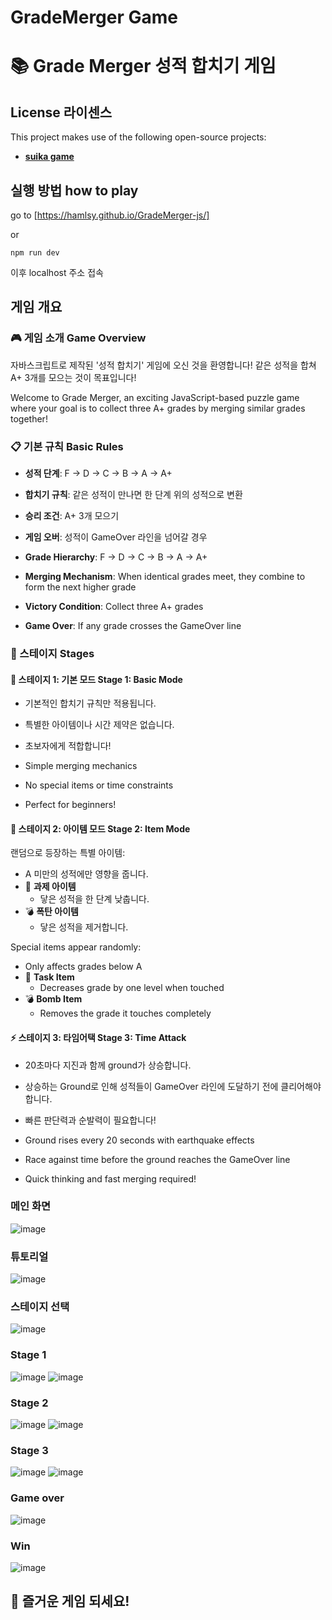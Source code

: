 # GradeMerger Game
# 📚 Grade Merger 성적 합치기 게임

## License 라이센스
This project makes use of the following open-source projects:
- **[suika game](https://github.com/kairess/suika-game)**  

## 실행 방법 how to play

go to [https://hamlsy.github.io/GradeMerger-js/]

or 

```
npm run dev
```
이후 localhost 주소 접속

## 게임 개요

### 🎮 게임 소개 Game Overview
자바스크립트로 제작된 '성적 합치기' 게임에 오신 것을 환영합니다! 같은 성적을 합쳐 A+ 3개를 모으는 것이 목표입니다!

Welcome to Grade Merger, an exciting JavaScript-based puzzle game where your goal is to collect three A+ grades by merging similar grades together!

### 📋 기본 규칙 Basic Rules
- **성적 단계**: F → D → C → B → A → A+
- **합치기 규칙**: 같은 성적이 만나면 한 단계 위의 성적으로 변환
- **승리 조건**: A+ 3개 모으기
- **게임 오버**: 성적이 GameOver 라인을 넘어갈 경우

- **Grade Hierarchy**: F → D → C → B → A → A+
- **Merging Mechanism**: When identical grades meet, they combine to form the next higher grade
- **Victory Condition**: Collect three A+ grades
- **Game Over**: If any grade crosses the GameOver line

### 🌟 스테이지 Stages

#### 🎯 스테이지 1: 기본 모드 Stage 1: Basic Mode
- 기본적인 합치기 규칙만 적용됩니다.
- 특별한 아이템이나 시간 제약은 없습니다.
- 초보자에게 적합합니다!

- Simple merging mechanics
- No special items or time constraints
- Perfect for beginners!

#### 💫 스테이지 2: 아이템 모드 Stage 2: Item Mode
랜덤으로 등장하는 특별 아이템:
- A 미만의 성적에만 영향을 줍니다.
- 📝 **과제 아이템**
  - 닿은 성적을 한 단계 낮춥니다.
- 💣 **폭탄 아이템**
  - 닿은 성적을 제거합니다.

Special items appear randomly:
- Only affects grades below A
- 📝 **Task Item**
  - Decreases grade by one level when touched
- 💣 **Bomb Item**
  - Removes the grade it touches completely

#### ⚡ 스테이지 3: 타임어택 Stage 3: Time Attack
- 20초마다 지진과 함께 ground가 상승합니다.
- 상승하는 Ground로 인해 성적들이 GameOver 라인에 도달하기 전에 클리어해야 합니다.
- 빠른 판단력과 순발력이 필요합니다!

- Ground rises every 20 seconds with earthquake effects
- Race against time before the ground reaches the GameOver line
- Quick thinking and fast merging required!


### 메인 화면
![image](https://github.com/user-attachments/assets/72a5e980-496d-4160-a00b-75cb5908999d)


### 튜토리얼
![image](https://github.com/user-attachments/assets/81baedc9-c38a-4c53-852b-c6c8da5e827c)


### 스테이지 선택
![image](https://github.com/user-attachments/assets/d990e38c-efd3-4710-b615-24b44b9009d1)

### Stage 1
![image](https://github.com/user-attachments/assets/d064932c-bdf9-4f08-b7d4-f9c0f51bb3d8)
![image](https://github.com/user-attachments/assets/9a5f036a-6f41-48ff-86f7-9af2ea92ee38)


### Stage 2
![image](https://github.com/user-attachments/assets/bbde18fb-afeb-4a69-97f5-9ac2cdba09b9)
![image](https://github.com/user-attachments/assets/a9a2f7a6-7181-47af-8baf-2fd078a18f23)


### Stage 3
![image](https://github.com/user-attachments/assets/9d1594ce-0c95-4347-87b3-06379f4cf912)
![image](https://github.com/user-attachments/assets/6efa613b-5c8e-4051-abaf-f9e6064ffe2a)


### Game over
![image](https://github.com/user-attachments/assets/63c104b0-e207-4a33-9d09-36dbfa73e445)



### Win
![image](https://github.com/user-attachments/assets/0b861d29-df4b-476e-8e27-7d5dbc392141)



## 🎉 즐거운 게임 되세요!
